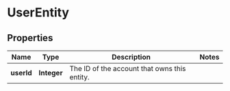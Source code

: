 
# UserEntity

## Properties
Name | Type | Description | Notes
------------ | ------------- | ------------- | -------------
**userId** | **Integer** | The ID of the account that owns this entity. | 



